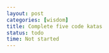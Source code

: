 ```yaml
---
layout: post
categories: [wisdom]
title: Complete five code katas
status: todo
time: Not started
---
```

